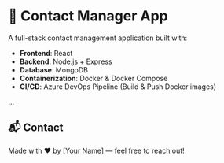 # 📇 Contact Manager App

A full-stack contact management application built with:

- **Frontend**: React
- **Backend**: Node.js + Express
- **Database**: MongoDB
- **Containerization**: Docker & Docker Compose
- **CI/CD**: Azure DevOps Pipeline (Build & Push Docker images)

...

## 📬 Contact

Made with ❤️ by [Your Name] — feel free to reach out!
